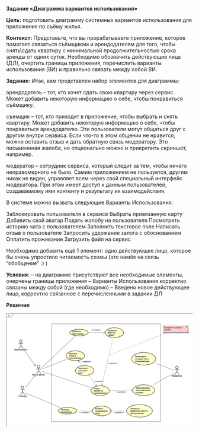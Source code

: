 ﻿**Задание «Диаграмма вариантов использования»**

**Цель:** подготовить диаграмму системных вариантов использования для приложения по съёму жилья.

**Контекст:**
Представьте, что вы прорабатываете приложение, которое помогает связаться съёмщикам и арендодателям для того, чтобы снять\сдать квартиру c минимальной продолжительностью срока аренды от одних суток. Необходимо обозначить действующие лица (ДЛ), очертить границы приложения, перечислить варианты использования (ВИ) и правильно связать между собой ВИ.

**Задание:**
Итак, вам представлен набор элементов для диаграммы:

арендодатель – тот, кто хочет сдать свою квартиру через сервис. Может добавить некоторую информацию о себе, чтобы понравиться съёмщику.

съемщик – тот, кто приходит в приложение, чтобы выбрать и снять квартиру. Может добавить некоторую информацию о себе, чтобы понравиться арендодателю.
Эти пользователи могут общаться друг с другом внутри сервиса. Если что-то в этом общении не нравится, можно оставить отзыв и дать обратную связь модератору. Это письменнная жалоба, но опционально можно и прикрепить скриншот, например.

модератор – сотрудник сервиса, который следит за тем, чтобы ничего неправомерного не было. Самим приложением не пользуется, другим никак не виден, управляет всем через свой специальный интерфейс модератора. При этом имеет доступ к данным пользователей, создаваемому ими контенту и результату их взаимодействия.

В системе можно вызвать следующие Варианты Использования:

Заблокировать пользователя в сервисе
Выбрать привязанную карту
Добавить свой аватар
Подать жалобу на пользователя
Посмотреть историю чата с пользователем
Заполнить текстовое поле
Написать отзыв о пользователе
Запросить удержание залога с обоснованием
Оплатить проживание
Загрузить файл на сервис

Необходимо добавить ещё 1 элемент: одно действующее лицо, которое бы очень упростило читаемость схемы (это намёк на связь “обобщение” :) )

**Условия:**
– на диаграмме присутствуют все необходимые элементы, очерчены границы приложения
– Варианты Использования корректно связаны между собой (где необходимо)
– Введено новое действующее лицо, корректно связанное с перечисленными в задании ДЛ

**Решение**

![](06_Use_case.PNG)
